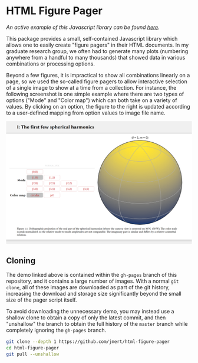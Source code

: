 # HTML Figure Pager

*An active example of this Javascript library can be found
[here](https://jmert.github.io/html-figure-pager/index.html).*

This package provides a small, self-contained Javascript library which allows one to
easily create "figure pagers" in their HTML documents.
In my graduate research group, we often had to generate many plots (numbering anywhere from
a handful to many thousands) that showed data in various combinations or processing options.

Beyond a few figures, it is impractical to show all combinations linearly on a page, so we
used the so-called figure pagers to allow interactive selection of a single image to show
at a time from a collection.
For instance, the following screenshot is one simple example where there are two
types of options ("Mode" and "Color map") which can both take on a variety of values.
By clicking on an option, the figure to the right is updated according to a user-defined
mapping from option values to image file name.

![screenshot](screenshot.png)

## Cloning

The demo linked above is contained within the `gh-pages` branch of this repository, and
it contains a large number of images.
With a normal `git clone`, all of these images are downloaded as part of the git history,
increasing the download and storage size significantly beyond the small size of the pager
script itself.

To avoid downloading the unnecessary demo, you may instead use a shallow clone to obtain
a copy of only the latest commit, and then "unshallow" the branch to obtain the full
history of the `master` branch while completely ignoring the `gh-pages` branch.

```bash
git clone --depth 1 https://github.com/jmert/html-figure-pager
cd html-figure-pager
git pull --unshallow
```
